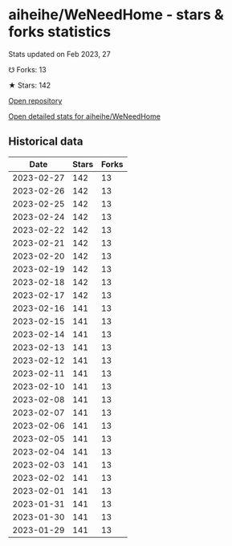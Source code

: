 # aiheihe/WeNeedHome - stars & forks statistics

Stats updated on Feb 2023, 27

☋ Forks: 13

★ Stars: 142

[Open repository](https://github.com/aiheihe/WeNeedHome)

[Open detailed stats for aiheihe/WeNeedHome](https://reviewgithub.com/rep/aiheihe/WeNeedHome)

## Historical data
| Date | Stars | Forks |
|------|-------|-------|
| 2023-02-27 | 142 | 13 | 
| 2023-02-26 | 142 | 13 | 
| 2023-02-25 | 142 | 13 | 
| 2023-02-24 | 142 | 13 | 
| 2023-02-22 | 142 | 13 | 
| 2023-02-21 | 142 | 13 | 
| 2023-02-20 | 142 | 13 | 
| 2023-02-19 | 142 | 13 | 
| 2023-02-18 | 142 | 13 | 
| 2023-02-17 | 142 | 13 | 
| 2023-02-16 | 141 | 13 | 
| 2023-02-15 | 141 | 13 | 
| 2023-02-14 | 141 | 13 | 
| 2023-02-13 | 141 | 13 | 
| 2023-02-12 | 141 | 13 | 
| 2023-02-11 | 141 | 13 | 
| 2023-02-10 | 141 | 13 | 
| 2023-02-08 | 141 | 13 | 
| 2023-02-07 | 141 | 13 | 
| 2023-02-06 | 141 | 13 | 
| 2023-02-05 | 141 | 13 | 
| 2023-02-04 | 141 | 13 | 
| 2023-02-03 | 141 | 13 | 
| 2023-02-02 | 141 | 13 | 
| 2023-02-01 | 141 | 13 | 
| 2023-01-31 | 141 | 13 | 
| 2023-01-30 | 141 | 13 | 
| 2023-01-29 | 141 | 13 | 

